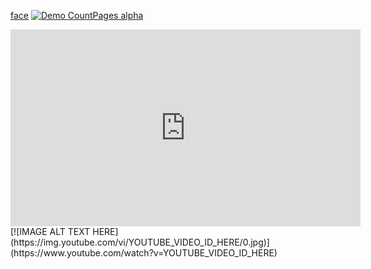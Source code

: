 <a href="https://youtu.be/BB7QgKU7cak?si=mc3dGeYlvjuUNegb">face</a>
[![Demo CountPages alpha](https://share.gifyoutube.com/KzB6Gb.gif)](https://www.youtube.com/watch?v=ek1j272iAmc)

<iframe width="560" height="315" src="https://www.youtube.com/embed/BB7QgKU7cak?si=mc3dGeYlvjuUNegb" title="YouTube video player" frameborder="0" allow="accelerometer; autoplay; clipboard-write; encrypted-media; gyroscope; picture-in-picture; web-share" referrerpolicy="strict-origin-when-cross-origin" allowfullscreen></iframe> 
[![IMAGE ALT TEXT HERE](https://img.youtube.com/vi/YOUTUBE_VIDEO_ID_HERE/0.jpg)](https://www.youtube.com/watch?v=YOUTUBE_VIDEO_ID_HERE)

